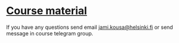 # [Course material](https://docker-hy.github.io)

If you have any questions send email jami.kousa@helsinki.fi or send message in course telegram group.

